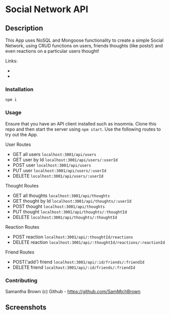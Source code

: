   # Social Network API

  ## Description

  This App uses NoSQL and Mongoose functionality to create a simple Social Network, using CRUD functions on users, friends thoughts (like posts!) and even reactions on a particular users thought!

  Links: 
  
-

-

  ### Installation
  
  ```
  npm i
  ```

  ### Usage

  Ensure that you have an API client installed such as insomnia. Clone this repo and then start the server using `npm start`. Use the following routes to try out the App.

   User Routes
   - GET all users `localhost:3001/api/users`
   - GET user by Id `localhost:3001/api/users/:userId`
   - POST user `localhost:3001/api/users`
   - PUT user `localhost:3001/api/users/:userId`
   - DELETE `localhost:3001/api/users/:userId`

   Thought Routes
   - GET all thoughts `localhost:3001/api/thoughts`
   - GET thought by Id `localhost:3001/api/thoughts/:userId`
   - POST thought `localhost:3001/api/thoughts`
   - PUT thought `localhost:3001/api/thoughts/:thoughtId`
   - DELETE `localhost:3001/api/thoughts/:thoughtId`

   Reaction Routes
   - POST reaction `localhost:3001/api/:thoughtId/reactions`
   - DELETE reaction `localhost:3001/api/:thoughtId/reactions/:reactionId`

   Friend Routes
   - POST('add') friend `localhost:3001/api/:id/friends/:friendId`
   - DELETE friend `localhost:3001/api/:id/friends/:friendId`


  ### Contributing
  
 Samantha Brown (c) Github - https://github.com/SamMichBrown

## Screenshots
